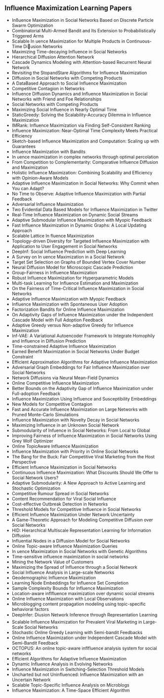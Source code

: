 <h2>Influence Maximization Learning Papers </h2>



<ul>

                             

 <li><a target="_blank" href="https://github.com/manjunath5496/Influence-Maximization-Learning-Papers/blob/master/in(1).pdf" style="text-decoration:none;">Inßuence Maximization in Social Networks Based on Discrete Particle Swarm Optimization</a></li>

 <li><a target="_blank" href="https://github.com/manjunath5496/Influence-Maximization-Learning-Papers/blob/master/in(2).pdf" style="text-decoration:none;">Combinatorial Multi-Armed Bandit and Its Extension to Probabilistically Triggered Arms</a></li>

<li><a target="_blank" href="https://github.com/manjunath5496/Influence-Maximization-Learning-Papers/blob/master/in(3).pdf" style="text-decoration:none;">Scalable In
uence Maximization for Multiple Products in Continuous-Time Diusion Networks</a></li>
 <li><a target="_blank" href="https://github.com/manjunath5496/Influence-Maximization-Learning-Papers/blob/master/in(4).pdf" style="text-decoration:none;">Maximizing Time-decaying Influence in Social Networks</a></li>                              
<li><a target="_blank" href="https://github.com/manjunath5496/Influence-Maximization-Learning-Papers/blob/master/in(5).pdf" style="text-decoration:none;">Hierarchical Diffusion Attention Network</a></li>
<li><a target="_blank" href="https://github.com/manjunath5496/Influence-Maximization-Learning-Papers/blob/master/in(6).pdf" style="text-decoration:none;">Cascade Dynamics Modeling with Attention-based Recurrent Neural Network</a></li>
 <li><a target="_blank" href="https://github.com/manjunath5496/Influence-Maximization-Learning-Papers/blob/master/in(7).pdf" style="text-decoration:none;">Revisiting the StopandStare Algorithms for Influence Maximization</a></li>

 <li><a target="_blank" href="https://github.com/manjunath5496/Influence-Maximization-Learning-Papers/blob/master/in(8).pdf" style="text-decoration:none;"> Diffusion in Social Networks with Competing Products </a></li>
   <li><a target="_blank" href="https://github.com/manjunath5496/Influence-Maximization-Learning-Papers/blob/master/in(9).pdf" style="text-decoration:none;">A DataBased
Approach to Social Influence Maximization</a></li>
  
   
 <li><a target="_blank" href="https://github.com/manjunath5496/Influence-Maximization-Learning-Papers/blob/master/in(10).pdf" style="text-decoration:none;">Competitive Contagion in Networks</a></li>                              
<li><a target="_blank" href="https://github.com/manjunath5496/Influence-Maximization-Learning-Papers/blob/master/in(11).pdf" style="text-decoration:none;">Influence Diffusion Dynamics and Influence Maximization in Social Networks with Friend and Foe Relationships</a></li>
<li><a target="_blank" href="https://github.com/manjunath5496/Influence-Maximization-Learning-Papers/blob/master/in(12).pdf" style="text-decoration:none;">Social Networks with Competing Products</a></li>
<li><a target="_blank" href="https://github.com/manjunath5496/Influence-Maximization-Learning-Papers/blob/master/in(13).pdf" style="text-decoration:none;">Maximizing Social Influence in Nearly Optimal Time</a></li>

<li><a target="_blank" href="https://github.com/manjunath5496/Influence-Maximization-Learning-Papers/blob/master/in(14).pdf" style="text-decoration:none;">StaticGreedy: Solving the Scalability-Accuracy Dilemma in Influence Maximization</a></li>
                              
<li><a target="_blank" href="https://github.com/manjunath5496/Influence-Maximization-Learning-Papers/blob/master/in(15).pdf" style="text-decoration:none;">IMRank: Influence Maximization via Finding Self-Consistent Ranking</a></li>

<li><a target="_blank" href="https://github.com/manjunath5496/Influence-Maximization-Learning-Papers/blob/master/in(16).pdf" style="text-decoration:none;">Influence Maximization: Near-Optimal Time Complexity Meets Practical Efficiency</a></li>

  <li><a target="_blank" href="https://github.com/manjunath5496/Influence-Maximization-Learning-Papers/blob/master/in(17).pdf" style="text-decoration:none;">Sketch-based Influence Maximization and Computation: Scaling up with Guarantees</a></li>   
  
<li><a target="_blank" href="https://github.com/manjunath5496/Influence-Maximization-Learning-Papers/blob/master/in(18).pdf" style="text-decoration:none;">Influence Maximization with Bandits</a></li> 

  
<li><a target="_blank" href="https://github.com/manjunath5496/Influence-Maximization-Learning-Papers/blob/master/in(19).pdf" style="text-decoration:none;">In
uence maximization in complex networks through optimal percolation</a></li> 

<li><a target="_blank" href="https://github.com/manjunath5496/Influence-Maximization-Learning-Papers/blob/master/in(20).pdf" style="text-decoration:none;">From Competition to Complementarity: Comparative Influence Diffusion and Maximization</a></li>

<li><a target="_blank" href="https://github.com/manjunath5496/Influence-Maximization-Learning-Papers/blob/master/in(21).pdf" style="text-decoration:none;">Holistic Influence Maximization: Combining Scalability and Efficiency with Opinion-Aware Models</a></li>
<li><a target="_blank" href="https://github.com/manjunath5496/Influence-Maximization-Learning-Papers/blob/master/in(22).pdf" style="text-decoration:none;">Adaptive Influence Maximization in Social Networks: Why Commit when You can Adapt?</a></li> 
 <li><a target="_blank" href="https://github.com/manjunath5496/Influence-Maximization-Learning-Papers/blob/master/in(23).pdf" style="text-decoration:none;">No Time to Observe: Adaptive Influence Maximization with Partial Feedback</a></li> 
 

   <li><a target="_blank" href="https://github.com/manjunath5496/Influence-Maximization-Learning-Papers/blob/master/in(24).pdf" style="text-decoration:none;">Adversarial Influence Maximization</a></li>
 
   <li><a target="_blank" href="https://github.com/manjunath5496/Influence-Maximization-Learning-Papers/blob/master/in(25).pdf" style="text-decoration:none;">Two Evidential Data Based Models for Influence Maximization in Twitter</a></li>                              
 <li><a target="_blank" href="https://github.com/manjunath5496/Influence-Maximization-Learning-Papers/blob/master/in(26).pdf" style="text-decoration:none;">Real-Time Influence Maximization on Dynamic Social Streams</a></li>
 <li><a target="_blank" href="https://github.com/manjunath5496/Influence-Maximization-Learning-Papers/blob/master/in(27).pdf" style="text-decoration:none;">Adaptive Submodular Influence Maximization with Myopic Feedback</a></li>
   
 
   <li><a target="_blank" href="https://github.com/manjunath5496/Influence-Maximization-Learning-Papers/blob/master/in(28).pdf" style="text-decoration:none;">Fast Influence Maximization in Dynamic Graphs: A Local Updating Approach</a></li>
 
   <li><a target="_blank" href="https://github.com/manjunath5496/Influence-Maximization-Learning-Papers/blob/master/in(29).pdf" style="text-decoration:none;">Scalable Lattice In
fluence Maximization </a></li>                              

  <li><a target="_blank" href="https://github.com/manjunath5496/Influence-Maximization-Learning-Papers/blob/master/in(30).pdf" style="text-decoration:none;">Topology-driven Diversity for Targeted Influence Maximization with Application to User Engagement in Social Networks</a></li>
 
   <li><a target="_blank" href="https://github.com/manjunath5496/Influence-Maximization-Learning-Papers/blob/master/in(31).pdf" style="text-decoration:none;">DeepInf: Social Influence Prediction with Deep Learning</a></li> 
    <li><a target="_blank" href="https://github.com/manjunath5496/Influence-Maximization-Learning-Papers/blob/master/in(32).pdf" style="text-decoration:none;">A Survey on In
uence Maximization in a Social Network</a></li> 

   <li><a target="_blank" href="https://github.com/manjunath5496/Influence-Maximization-Learning-Papers/blob/master/in(33).pdf" style="text-decoration:none;">Target Set Selection on Graphs of Bounded Vertex Cover Number</a></li>                              

  <li><a target="_blank" href="https://github.com/manjunath5496/Influence-Maximization-Learning-Papers/blob/master/in(34).pdf" style="text-decoration:none;">Neural Diffusion Model for Microscopic Cascade Prediction</a></li> 
 
  <li><a target="_blank" href="https://github.com/manjunath5496/Influence-Maximization-Learning-Papers/blob/master/in(35).pdf" style="text-decoration:none;">Group-Fairness in Influence Maximization</a></li> 

  <li><a target="_blank" href="https://github.com/manjunath5496/Influence-Maximization-Learning-Papers/blob/master/in(36).pdf" style="text-decoration:none;">Robust Influence Maximization for Hyperparametric Models</a></li> 
 
<li><a target="_blank" href="https://github.com/manjunath5496/Influence-Maximization-Learning-Papers/blob/master/in(37).pdf" style="text-decoration:none;">Multi-task Learning for Influence Estimation and Maximization</a></li>
 <li><a target="_blank" href="https://github.com/manjunath5496/Influence-Maximization-Learning-Papers/blob/master/in(38).pdf" style="text-decoration:none;">On the Fairness of Time-Critical Influence Maximization in Social Networks</a></li>
<li><a target="_blank" href="https://github.com/manjunath5496/Influence-Maximization-Learning-Papers/blob/master/in(39).pdf" style="text-decoration:none;">Adaptive Influence Maximization with Myopic Feedback</a></li>
 <li><a target="_blank" href="https://github.com/manjunath5496/Influence-Maximization-Learning-Papers/blob/master/in(40).pdf" style="text-decoration:none;">Influence Maximization with Spontaneous User Adoption</a></li>                              
<li><a target="_blank" href="https://github.com/manjunath5496/Influence-Maximization-Learning-Papers/blob/master/in(41).pdf" style="text-decoration:none;">Factorization Bandits for Online Influence Maximization</a></li>
<li><a target="_blank" href="https://github.com/manjunath5496/Influence-Maximization-Learning-Papers/blob/master/in(42).pdf" style="text-decoration:none;">On Adaptivity Gaps of Influence Maximization under the Independent Cascade Model with Full Adoption Feedback</a></li>
 
  <li><a target="_blank" href="https://github.com/manjunath5496/Influence-Maximization-Learning-Papers/blob/master/in(43).pdf" style="text-decoration:none;">Adaptive Greedy versus Non-adaptive Greedy for Influence Maximization</a></li>
 <li><a target="_blank" href="https://github.com/manjunath5496/Influence-Maximization-Learning-Papers/blob/master/in(44).pdf" style="text-decoration:none;">Inf-VAE: A Variational Autoencoder Framework to Integrate Homophily and Influence in Diffusion Prediction</a></li>
   <li><a target="_blank" href="https://github.com/manjunath5496/Influence-Maximization-Learning-Papers/blob/master/in(45).pdf" style="text-decoration:none;">Time-constrained Adaptive Influence Maximization</a></li>  
   
<li><a target="_blank" href="https://github.com/manjunath5496/Influence-Maximization-Learning-Papers/blob/master/in(46).pdf" style="text-decoration:none;">Earned Benefit Maximization in Social Networks Under Budget Constraint</a></li> 
                             
<li><a target="_blank" href="https://github.com/manjunath5496/Influence-Maximization-Learning-Papers/blob/master/in(47).pdf" style="text-decoration:none;">Efficient Approximation Algorithms for Adaptive Influence Maximization</a></li>
<li><a target="_blank" href="https://github.com/manjunath5496/Influence-Maximization-Learning-Papers/blob/master/in(48).pdf" style="text-decoration:none;">Adversarial Graph Embeddings for Fair Influence Maximization over Social Networks</a></li>

<li><a target="_blank" href="https://github.com/manjunath5496/Influence-Maximization-Learning-Papers/blob/master/in(49).pdf" style="text-decoration:none;">Network Diffusions via Neural Mean-Field Dynamics</a></li>
                              
<li><a target="_blank" href="https://github.com/manjunath5496/Influence-Maximization-Learning-Papers/blob/master/in(50).pdf" style="text-decoration:none;">Online Competitive Influence Maximization</a></li>
<li><a target="_blank" href="https://github.com/manjunath5496/Influence-Maximization-Learning-Papers/blob/master/in(51).pdf" style="text-decoration:none;">Better Bounds on the Adaptivity Gap of Influence Maximization under Full-adoption Feedback</a></li>
<li><a target="_blank" href="https://github.com/manjunath5496/Influence-Maximization-Learning-Papers/blob/master/in(52).pdf" style="text-decoration:none;">Influence Maximization Using Influence and Susceptibility Embeddings</a></li>

<li><a target="_blank" href="https://github.com/manjunath5496/Influence-Maximization-Learning-Papers/blob/master/in(53).pdf" style="text-decoration:none;">New Models for Competitive Contagion</a></li>
 
<li><a target="_blank" href="https://github.com/manjunath5496/Influence-Maximization-Learning-Papers/blob/master/in(54).pdf" style="text-decoration:none;">Fast and Accurate Influence Maximization on Large Networks with Pruned Monte-Carlo Simulations </a></li>

<li><a target="_blank" href="https://github.com/manjunath5496/Influence-Maximization-Learning-Papers/blob/master/in(55).pdf" style="text-decoration:none;">Influence Maximization with Novelty Decay in Social Networks</a></li>
 
  <li><a target="_blank" href="https://github.com/manjunath5496/Influence-Maximization-Learning-Papers/blob/master/in(56).pdf" style="text-decoration:none;">Maximizing Influence in an Unknown Social Network </a></li>                              

  <li><a target="_blank" href="https://github.com/manjunath5496/Influence-Maximization-Learning-Papers/blob/master/in(57).pdf" style="text-decoration:none;">Submodularity of Infuence in Social Networks: From Local to Global</a></li>
 
   <li><a target="_blank" href="https://github.com/manjunath5496/Influence-Maximization-Learning-Papers/blob/master/in(58).pdf" style="text-decoration:none;">Improving Fairness of Influence Maximization in Social Networks Using Grey Wolf Optimizer</a></li>
    <li><a target="_blank" href="https://github.com/manjunath5496/Influence-Maximization-Learning-Papers/blob/master/in(59).pdf" style="text-decoration:none;">Online TopicAware
Influence Maximization</a></li>
 
  <li><a target="_blank" href="https://github.com/manjunath5496/Influence-Maximization-Learning-Papers/blob/master/in(60).pdf" style="text-decoration:none;">Influence Maximization with Priority in Online Social Networks </a></li>
 
   <li><a target="_blank" href="https://github.com/manjunath5496/Influence-Maximization-Learning-Papers/blob/master/in(61).pdf" style="text-decoration:none;"> The Bang for the Buck: Fair Competitive Viral Marketing from the Host Perspective</a></li>
 
   <li><a target="_blank" href="https://github.com/manjunath5496/Influence-Maximization-Learning-Papers/blob/master/in(62).pdf" style="text-decoration:none;">Efficient Influence Maximization in Social Networks</a></li>
 
   <li><a target="_blank" href="https://github.com/manjunath5496/Influence-Maximization-Learning-Papers/blob/master/in(63).pdf" style="text-decoration:none;">Continuous Influence Maximization: What Discounts Should We Offer to Social Network Users?</a></li>                              

  <li><a target="_blank" href="https://github.com/manjunath5496/Influence-Maximization-Learning-Papers/blob/master/in(64).pdf" style="text-decoration:none;">Adaptive Submodularity: A New Approach to Active Learning and Stochastic Optimization</a></li>
 
   <li><a target="_blank" href="https://github.com/manjunath5496/Influence-Maximization-Learning-Papers/blob/master/in(65).pdf" style="text-decoration:none;">Competitive Rumour Spread in Social Networks </a></li> 

   <li><a target="_blank" href="https://github.com/manjunath5496/Influence-Maximization-Learning-Papers/blob/master/in(66).pdf" style="text-decoration:none;">Content Recommendation for Viral Social Influence</a></li> 
 
   <li><a target="_blank" href="https://github.com/manjunath5496/Influence-Maximization-Learning-Papers/blob/master/in(67).pdf" style="text-decoration:none;">Cost-effective Outbreak Detection in Networks</a></li>                              

  <li><a target="_blank" href="https://github.com/manjunath5496/Influence-Maximization-Learning-Papers/blob/master/in(68).pdf" style="text-decoration:none;">Threshold Models for Competitive Influence in Social Networks</a></li> 
 
  
   <li><a target="_blank" href="https://github.com/manjunath5496/Influence-Maximization-Learning-Papers/blob/master/in(69).pdf" style="text-decoration:none;">Efficient Influence Maximization Under Network Uncertainty</a></li>                              

  <li><a target="_blank" href="https://github.com/manjunath5496/Influence-Maximization-Learning-Papers/blob/master/in(70).pdf" style="text-decoration:none;">A Game-Theoretic Approach for Modeling Competitive Diffusion over Social Networks</a></li> 
  
 
 <li><a target="_blank" href="https://github.com/manjunath5496/Influence-Maximization-Learning-Papers/blob/master/in(71).pdf" style="text-decoration:none;">HID: Hierarchical Multiscale Representation Learning for Information Diffusion</a></li>
 
 <li><a target="_blank" href="https://github.com/manjunath5496/Influence-Maximization-Learning-Papers/blob/master/in(72).pdf" style="text-decoration:none;">Influential Nodes in a Diffusion Model for Social Networks</a></li> 
 
 
 <li><a target="_blank" href="https://github.com/manjunath5496/Influence-Maximization-Learning-Papers/blob/master/in(73).pdf" style="text-decoration:none;">Online Topic-aware Influence Maximization Queries</a></li>
  <li><a target="_blank" href="https://github.com/manjunath5496/Influence-Maximization-Learning-Papers/blob/master/in(74).pdf" style="text-decoration:none;">In
uence Maximization in Social Networks with Genetic Algorithms</a></li>
    <li><a target="_blank" href="https://github.com/manjunath5496/Influence-Maximization-Learning-Papers/blob/master/in(75).pdf" style="text-decoration:none;">Time-sensitive influence maximization in social networks</a></li>                        
<li><a target="_blank" href="https://github.com/manjunath5496/Influence-Maximization-Learning-Papers/blob/master/in(76).pdf" style="text-decoration:none;">Mining the Network Value of Customers</a></li>

 <li><a target="_blank" href="https://github.com/manjunath5496/Influence-Maximization-Learning-Papers/blob/master/in(77).pdf" style="text-decoration:none;">Maximizing the Spread of Influence through a Social Network</a></li> 
 
 
 <li><a target="_blank" href="https://github.com/manjunath5496/Influence-Maximization-Learning-Papers/blob/master/in(78).pdf" style="text-decoration:none;">Social Influence Analysis in Large-scale Networks</a></li>
  <li><a target="_blank" href="https://github.com/manjunath5496/Influence-Maximization-Learning-Papers/blob/master/in(79).pdf" style="text-decoration:none;">Geodemographic Influence Maximization</a></li>


 <li><a target="_blank" href="https://github.com/manjunath5496/Influence-Maximization-Learning-Papers/blob/master/in(80).pdf" style="text-decoration:none;">Learning Node Embeddings for Influence Set Completion</a></li> 
 
 
 <li><a target="_blank" href="https://github.com/manjunath5496/Influence-Maximization-Learning-Papers/blob/master/in(81).pdf" style="text-decoration:none;">Sample Complexity Bounds for Influence Maximization</a></li>
  <li><a target="_blank" href="https://github.com/manjunath5496/Influence-Maximization-Learning-Papers/blob/master/in(82).pdf" style="text-decoration:none;">Location-aware inflfluence maximization over dynamic social streams</a></li>

 <li><a target="_blank" href="https://github.com/manjunath5496/Influence-Maximization-Learning-Papers/blob/master/in(83).pdf" style="text-decoration:none;">Online Influence Maximization with Local Observations</a></li>
  <li><a target="_blank" href="https://github.com/manjunath5496/Influence-Maximization-Learning-Papers/blob/master/in(84).pdf" style="text-decoration:none;">Microblogging content propagation modeling using topic-specific behavioral factors</a></li>

 <li><a target="_blank" href="https://github.com/manjunath5496/Influence-Maximization-Learning-Papers/blob/master/in(85).pdf" style="text-decoration:none;">DeepInfer: Diusion Network Inference through Representation Learning</a></li>
  <li><a target="_blank" href="https://github.com/manjunath5496/Influence-Maximization-Learning-Papers/blob/master/in(86).pdf" style="text-decoration:none;">Scalable Influence Maximization for Prevalent Viral Marketing in Large-Scale Social Networks</a></li>

 <li><a target="_blank" href="https://github.com/manjunath5496/Influence-Maximization-Learning-Papers/blob/master/in(87).pdf" style="text-decoration:none;">Stochastic Online Greedy Learning with Semi-bandit Feedbacks</a></li>
  <li><a target="_blank" href="https://github.com/manjunath5496/Influence-Maximization-Learning-Papers/blob/master/in(88).pdf" style="text-decoration:none;">Online Influence Maximization under Independent Cascade Model with Semi-Bandit Feedback</a></li>
  <li><a target="_blank" href="https://github.com/manjunath5496/Influence-Maximization-Learning-Papers/blob/master/in(89).pdf" style="text-decoration:none;">OCTOPUS: An online topic-aware inflfluence analysis system for social networks</a></li>
  
  
  <li><a target="_blank" href="https://github.com/manjunath5496/Influence-Maximization-Learning-Papers/blob/master/in(90).pdf" style="text-decoration:none;"> Efficient Algorithms for Adaptive Influence Maximization</a></li>
  <li><a target="_blank" href="https://github.com/manjunath5496/Influence-Maximization-Learning-Papers/blob/master/in(91).pdf" style="text-decoration:none;">Dynamic Influence Analysis in Evolving Networks</a></li>

 <li><a target="_blank" href="https://github.com/manjunath5496/Influence-Maximization-Learning-Papers/blob/master/in(92).pdf" style="text-decoration:none;">Influence Maximization in Switching-Selection Threshold Models</a></li>
  <li><a target="_blank" href="https://github.com/manjunath5496/Influence-Maximization-Learning-Papers/blob/master/in(93).pdf" style="text-decoration:none;"> Uncharted but not Uninfluenced: Influence Maximization with an Uncertain Network</a></li>
  <li><a target="_blank" href="https://github.com/manjunath5496/Influence-Maximization-Learning-Papers/blob/master/in(94).pdf" style="text-decoration:none;">Scalable Topic-Specific Influence Analysis on Microblogs</a></li> 
  
   <li><a target="_blank" href="https://github.com/manjunath5496/Influence-Maximization-Learning-Papers/blob/master/in(95).pdf" style="text-decoration:none;">Influence Maximization: A Time-Space Efficient Algorithm</a></li>  
  
</ul>
